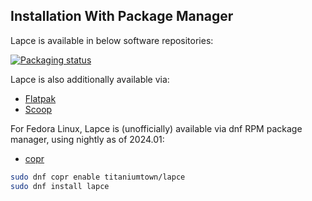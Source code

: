 ## Installation With Package Manager

Lapce is available in below software repositories:

[![Packaging status](https://repology.org/badge/vertical-allrepos/lapce.svg)](https://repology.org/project/lapce/versions)

Lapce is also additionally available via:

- [Flatpak](https://flathub.org/apps/details/dev.lapce.lapce)
- [Scoop](https://scoop.sh/#/apps?q=lapce)


For Fedora Linux, Lapce is (unofficially) available via dnf RPM package manager, using nightly as of 2024.01:

- [copr](https://copr.fedorainfracloud.org/coprs/titaniumtown/lapce/)

```bash
sudo dnf copr enable titaniumtown/lapce 
sudo dnf install lapce
```
